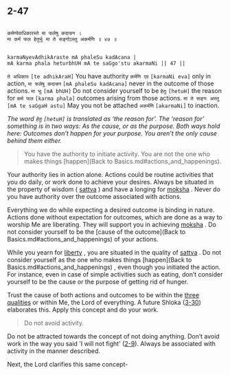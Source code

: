 ## 2-47


```shloka-sa

कर्मण्येवाधिकारस्ते मा फलेषु कदाचन ।
मा कर्म फल हेतुर्भूः मा ते सङ्गोऽस्तु अकर्मणि ॥ ४७ ॥

```
```shloka-sa-hk

karmaNyevAdhikAraste mA phaleSu kadAcana |
mA karma phala heturbhUH mA te saGgo'stu akarmaNi || 47 ||

```
`ते अधिकारः` `[te adhikAraH]` You have authority `कर्मणि एव` `[karmaNi eva]` only in action, `मा फलेषु कदाचन` `[mA phaleSu kadAcana]` never in the outcome of those actions. `मा भूः` `[mA bhUH]` Do not consider yourself to be `हेतुः` `[hetuH]` the reason for `कर्म फल` `[karma phala]` outcomes arising from those actions. `मा ते सङ्गः अस्तु` `[mA te saGgaH astu]` May you not be attached `अकर्मणि` `[akarmaNi]` to inaction.

_The word `हेतुः` `[hetuH]` is translated as ‘the reason for’. The ‘reason for’ something is in two ways: As the cause, or as the purpose. Both ways hold here: Outcomes don’t happen for your purpose. You aren’t the only cause behind them either._

<a name='free_from_action'></a>
<a name='applnote_40'></a>
> You have the authority to initiate activity. You are not the one who makes things [happen](Back to Basics.md#actions_and_happenings).

Your authority lies in action alone. Actions could be routine activities that you do daily, or work done to achieve your desires. Always be situated in the property of wisdom (
[sattva](14-6.md#sattva)
) and have a longing for 
[moksha](Back-to-Basics.md#Moksha)
. Never do you have authority over the outcome associated with actions. 

Everything we do while expecting a desired outcome is binding in nature. Actions done without expectation for outcomes, which are done as a way to worship Me are liberating. They will support you in achieving 
[moksha](Back-to-Basics.md#Moksha)
. Do not consider yourself to be the 
[cause of the outcome](Back to Basics.md#actions_and_happenings)
 of your actions.

While you yearn for 
[liberty](Back-to-Basics.md#Moksha)
, you are situated in the quality of 
[sattva](14-6.md#sattva)
. Do not consider yourself as the one who makes things 
[happen](Back to Basics.md#actions_and_happenings)
, even though you initiated the action. For instance, even in case of simple activities such as eating, don’t consider yourself to be the cause or the purpose of getting rid of hunger.

Trust the cause of both actions and outcomes to be within the 
[three qualities](2-45_to_2-46.md#satva_rajas_tamas)
 or within Me, the Lord of everything. A future Shloka ([3-30](3-30.md)) elaborates this. Apply this concept and do your work. 



<a name='applnote_41'></a>
> Do not avoid activity.



Do not be attracted towards the concept of not doing anything. Don’t avoid work in the way you said 'I will not fight' ([2-9](2-8_to_2-9.md)). Always be associated with activity in the manner described.

Next, the Lord clarifies this same concept-


